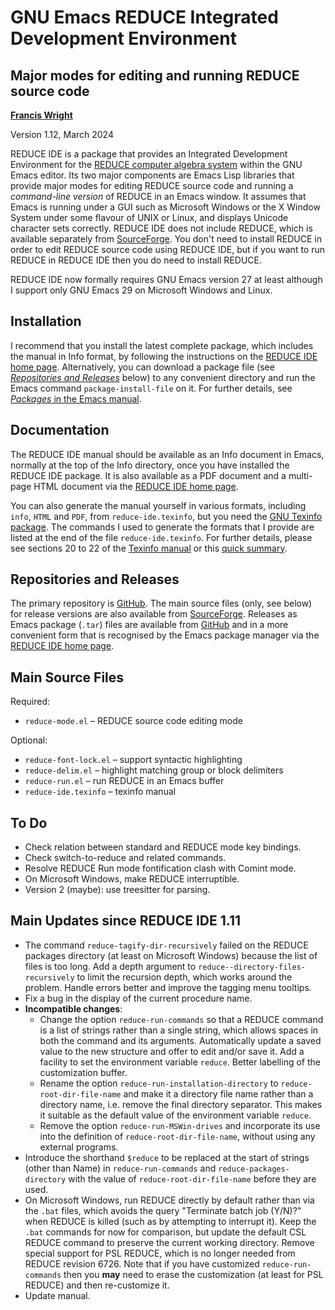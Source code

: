 GNU Emacs REDUCE Integrated Development Environment
===================================================
Major modes for editing and running REDUCE source code
------------------------------------------------------

**[Francis Wright](https://sites.google.com/site/fjwcentaur)**

Version 1.12, March 2024

REDUCE IDE is a package that provides an Integrated Development Environment for the [REDUCE computer algebra system](https://reduce-algebra.sourceforge.io/) within the GNU Emacs editor.  Its two major components are Emacs Lisp libraries that provide major modes for editing REDUCE source code and running a *command-line version* of REDUCE in an Emacs window.  It assumes that Emacs is running under a GUI such as Microsoft Windows or the X Window System under some flavour of UNIX or Linux, and displays Unicode character sets correctly.  REDUCE IDE does not include REDUCE, which is available separately from [SourceForge](https://sourceforge.net/projects/reduce-algebra/).  You don't need to install REDUCE in order to edit REDUCE source code using REDUCE IDE, but if you want to run REDUCE in REDUCE IDE then you do need to install REDUCE.

REDUCE IDE now formally requires GNU Emacs version 27 at least although I support only GNU Emacs 29 on Microsoft Windows and Linux.

Installation
------------

I recommend that you install the latest complete package, which includes the manual in Info format, by following the instructions on the [REDUCE IDE home page](https://reduce-algebra.sourceforge.io/reduce-ide/).  Alternatively, you can download a package file (see [*Repositories and Releases*](#repositories-and-releases) below) to any convenient directory and run the Emacs command `package-install-file` on it.  For further details, see [*Packages* in the Emacs manual](https://www.gnu.org/software/emacs/manual/html_node/emacs/Packages.html).

Documentation
-------------

The REDUCE IDE manual should be available as an Info document in Emacs, normally at the top of the Info directory, once you have installed the REDUCE IDE package.  It is also available as a PDF document and a multi-page HTML document via the [REDUCE IDE home page](https://reduce-algebra.sourceforge.io/reduce-ide/).

You can also generate the manual yourself in various formats, including `info`, `HTML` and `PDF`, from `reduce-ide.texinfo`, but you need the [GNU Texinfo package](https://www.gnu.org/software/texinfo/).  The commands I used to generate the formats that I provide are listed at the end of the file `reduce-ide.texinfo`.  For further details, please see sections 20 to 22 of the [Texinfo manual](https://www.gnu.org/software/texinfo/manual/texinfo/) or this [quick summary](https://en.wikipedia.org/wiki/Texinfo).

Repositories and Releases
-------------------------

The primary repository is [GitHub](https://github.com/fjwright/REDUCE-IDE).  The main source files (only, see below) for release versions are also available from [SourceForge](https://sourceforge.net/p/reduce-algebra/code/HEAD/tree/trunk/generic/emacs/).  Releases as Emacs package (`.tar`) files are available from [GitHub](https://github.com/fjwright/REDUCE-IDE/releases) and in a more convenient form that is recognised by the Emacs package manager via the [REDUCE IDE home page](https://reduce-algebra.sourceforge.io/reduce-ide/).

Main Source Files
-----------------

Required:

* `reduce-mode.el`  &ndash;  REDUCE source code editing mode

Optional:

* `reduce-font-lock.el`  &ndash;  support syntactic highlighting
* `reduce-delim.el`  &ndash;  highlight matching group or block delimiters
* `reduce-run.el`  &ndash;  run REDUCE in an Emacs buffer
* `reduce-ide.texinfo`  &ndash;  texinfo manual

To Do
-----

* Check relation between standard and REDUCE mode key bindings.
* Check switch-to-reduce and related commands.
* Resolve REDUCE Run mode fontification clash with Comint mode.
* On Microsoft Windows, make REDUCE interruptible.
* Version 2 (maybe): use treesitter for parsing.

Main Updates since REDUCE IDE 1.11
----------------------------------

* The command `reduce-tagify-dir-recursively` failed on the REDUCE packages directory (at least on Microsoft Windows) because the list of files is too long.  Add a depth argument to `reduce--directory-files-recursively` to limit the recursion depth, which works around the problem.  Handle errors better and improve the tagging menu tooltips.
* Fix a bug in the display of the current procedure name.
* **Incompatible changes**:
  * Change the option `reduce-run-commands` so that a REDUCE command is a list of strings rather than a single string, which allows spaces in both the command and its arguments.  Automatically update a saved value to the new structure and offer to edit and/or save it.  Add a facility to set the environment variable `reduce`.  Better labelling of the customization buffer.
  * Rename the option `reduce-run-installation-directory` to `reduce-root-dir-file-name` and make it a directory file name rather than a directory name, i.e. remove the final directory separator.  This makes it suitable as the default value of the environment variable `reduce`.
  * Remove the option `reduce-run-MSWin-drives` and incorporate its use into the definition of `reduce-root-dir-file-name`, without using any external programs.
* Introduce the shorthand `$reduce` to be replaced at the start of strings (other than Name) in `reduce-run-commands` and `reduce-packages-directory` with the value of `reduce-root-dir-file-name` before they are used.
* On Microsoft Windows, run REDUCE directly by default rather than via the `.bat` files, which avoids the query "Terminate batch job (Y/N)?" when REDUCE is killed (such as by attempting to interrupt it).  Keep the `.bat` commands for now for comparison, but update the default CSL REDUCE command to preserve the current working directory.  Remove special support for PSL REDUCE, which is no longer needed from REDUCE revision 6726.  Note that if you have customized `reduce-run-commands` then you **may** need to erase the customization (at least for PSL REDUCE) and then re-customize it.
* Update manual.

